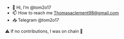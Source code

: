 - 👋 Hi, I’m @tom2o17
- 📫 How to reach me Thomasaclement98@gmail.com
- 📥 Telegram @tom2o17

⚠️ If no contributions, I was on chain 🤪
<!---
tom2o17/tom2o17 is a ✨ special ✨ repository because its `README.md` (this file) appears on your GitHub profile.
You can click the Preview link to take a look at your changes.
--->
